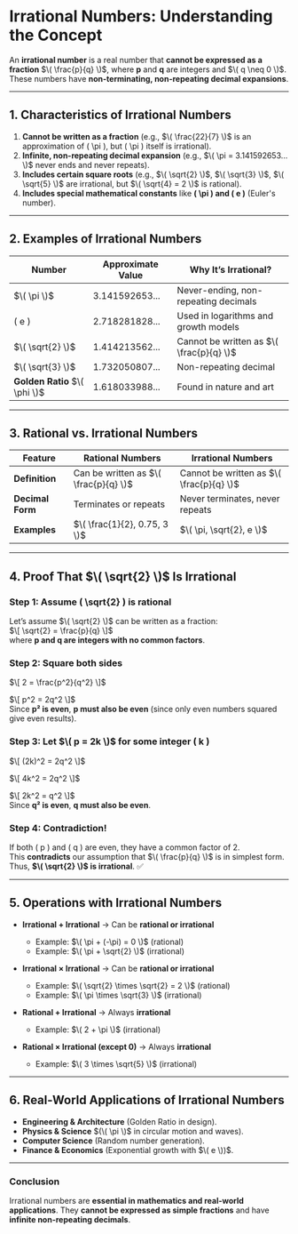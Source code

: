 # **Irrational Numbers: Understanding the Concept**  

An **irrational number** is a real number that **cannot be expressed as a fraction** $\( \frac{p}{q} \)$, where **p** and **q** are integers and $\( q \neq 0 \)$. These numbers have **non-terminating, non-repeating decimal expansions**.  

---

## **1. Characteristics of Irrational Numbers**  
1. **Cannot be written as a fraction** (e.g., $\( \frac{22}{7} \)$ is an approximation of \( \pi \), but \( \pi \) itself is irrational).  
2. **Infinite, non-repeating decimal expansion** (e.g., $\( \pi = 3.141592653... \)$ never ends and never repeats).  
3. **Includes certain square roots** (e.g., $\( \sqrt{2} \)$, $\( \sqrt{3} \)$, $\( \sqrt{5} \)$ are irrational, but $\( \sqrt{4} = 2 \)$ is rational).  
4. **Includes special mathematical constants** like **\( \pi \) and \( e \)** (Euler's number).  

---

## **2. Examples of Irrational Numbers**  

| Number  | Approximate Value | Why It’s Irrational? |
|---------|-----------------|----------------------|
| $\( \pi \)$ | 3.141592653... | Never-ending, non-repeating decimals |
| \( e \) | 2.718281828... | Used in logarithms and growth models |
| $\( \sqrt{2} \)$ | 1.414213562... | Cannot be written as $\( \frac{p}{q} \)$ |
| $\( \sqrt{3} \)$ | 1.732050807... | Non-repeating decimal |
| **Golden Ratio** $\( \phi \)$ | 1.618033988... | Found in nature and art |

---

## **3. Rational vs. Irrational Numbers**  

| **Feature** | **Rational Numbers** | **Irrational Numbers** |
|------------|-----------------|-------------------|
| **Definition** | Can be written as $\( \frac{p}{q} \)$ | Cannot be written as $\( \frac{p}{q} \)$ |
| **Decimal Form** | Terminates or repeats | Never terminates, never repeats |
| **Examples** | $\( \frac{1}{2}, 0.75, 3 \)$ | $\( \pi, \sqrt{2}, e \)$ |

---

## **4. Proof That $\( \sqrt{2} \)$ Is Irrational**  

### **Step 1: Assume \( \sqrt{2} \) is rational**  
Let’s assume $\( \sqrt{2} \)$ can be written as a fraction:  
$\[
\sqrt{2} = \frac{p}{q}
\]$  
where **p and q are integers with no common factors**.  

### **Step 2: Square both sides**  
$\[
2 = \frac{p^2}{q^2}
\]$

$\[
p^2 = 2q^2
\]$  
Since **p² is even**, **p must also be even** (since only even numbers squared give even results).  

### **Step 3: Let $\( p = 2k \)$ for some integer \( k \)**  
$\[
(2k)^2 = 2q^2
\]$

$\[
4k^2 = 2q^2
\]$

$\[
2k^2 = q^2
\]$  
Since **q² is even**, **q must also be even**.  

### **Step 4: Contradiction!**  
If both \( p \) and \( q \) are even, they have a common factor of 2.  
This **contradicts** our assumption that $\( \frac{p}{q} \)$ is in simplest form.  
Thus, **$\( \sqrt{2} \)$ is irrational**. ✅  

---

## **5. Operations with Irrational Numbers**  

- **Irrational + Irrational** → Can be **rational or irrational**  
  - Example: $\( \pi + (-\pi) = 0 \)$ (rational)  
  - Example: $\( \pi + \sqrt{2} \)$ (irrational)  

- **Irrational × Irrational** → Can be **rational or irrational**  
  - Example: $\( \sqrt{2} \times \sqrt{2} = 2 \)$ (rational)  
  - Example: $\( \pi \times \sqrt{3} \)$ (irrational)  

- **Rational + Irrational** → Always **irrational**  
  - Example: $\( 2 + \pi \)$ (irrational)  

- **Rational × Irrational (except 0)** → Always **irrational**  
  - Example: $\( 3 \times \sqrt{5} \)$ (irrational)  

---

## **6. Real-World Applications of Irrational Numbers**  

- **Engineering & Architecture** (Golden Ratio in design).  
- **Physics & Science** $(\( \pi \)$ in circular motion and waves).  
- **Computer Science** (Random number generation).  
- **Finance & Economics** (Exponential growth with $\( e \))$.  

---

### **Conclusion**  
Irrational numbers are **essential in mathematics and real-world applications**. They **cannot be expressed as simple fractions** and have **infinite non-repeating decimals**.
